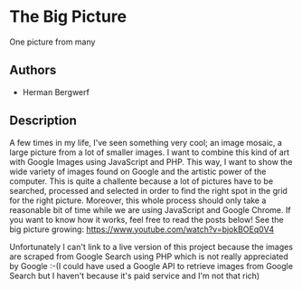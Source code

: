 # The Big Picture
One picture from many

## Authors
- Herman Bergwerf

## Description
A few times in my life, I've seen something very cool; an image mosaic, a large picture from a lot of smaller images. I want to combine this kind of art with Google Images using JavaScript and PHP. This way, I want to show the wide variety of images found on Google and the artistic power of the computer. This is quite a challente because a lot of pictures have to be searched, processed and selected in order to find the right spot in the grid for the right picture. Moreover, this whole process should only take a reasonable bit of time while we are using JavaScript and Google Chrome. If you want to know how it works, feel free to read the posts below!
See the big picture growing:
https://www.youtube.com/watch?v=bjokBOEq0V4

Unfortunately I can't link to a live version of this project because the images are scraped from Google Search using PHP which is not really appreciated by Google :-(I could have used a Google API to retrieve images from Google Search but I haven't because it's paid service and I'm not that rich)
